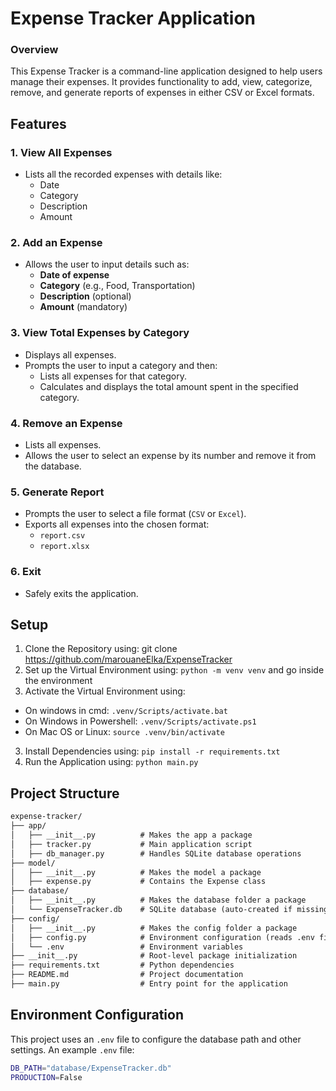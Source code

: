 # Expense Tracker Application

### Overview
This Expense Tracker is a command-line application designed to help users manage their expenses. It provides functionality to add, view, categorize, remove, and generate reports of expenses in either CSV or Excel formats.

## Features
### 1. View All Expenses
- Lists all the recorded expenses with details like:
  - Date
  - Category
  - Description
  - Amount

### 2. Add an Expense
- Allows the user to input details such as:
  - **Date of expense**
  - **Category** (e.g., Food, Transportation)
  - **Description** (optional)
  - **Amount** (mandatory)

### 3. View Total Expenses by Category
- Displays all expenses.
- Prompts the user to input a category and then:
  - Lists all expenses for that category.
  - Calculates and displays the total amount spent in the specified category.

### 4. Remove an Expense
- Lists all expenses.
- Allows the user to select an expense by its number and remove it from the database.

### 5. Generate Report
- Prompts the user to select a file format (`CSV` or `Excel`).
- Exports all expenses into the chosen format:
  - `report.csv`
  - `report.xlsx`

### 6. Exit
- Safely exits the application.

## Setup
1.  Clone the Repository using: git clone https://github.com/marouaneElka/ExpenseTracker
2.  Set up the Virtual Environment using: `python -m venv venv` and go inside the environment
3.  Activate the Virtual Environment using:
-   On windows in cmd: `.venv/Scripts/activate.bat`
-   On Windows in Powershell: `.venv/Scripts/activate.ps1`
-   On Mac OS or Linux: `source .venv/bin/activate`
3.  Install Dependencies using: `pip install -r requirements.txt`
4.  Run the Application using: `python main.py`


## Project Structure

```markdown
expense-tracker/
├── app/
│   ├── __init__.py          # Makes the app a package
│   ├── tracker.py           # Main application script
│   ├── db_manager.py        # Handles SQLite database operations
├── model/
│   ├── __init__.py          # Makes the model a package
│   ├── expense.py           # Contains the Expense class
├── database/
│   ├── __init__.py          # Makes the database folder a package
│   └── ExpenseTracker.db    # SQLite database (auto-created if missing)
├── config/
│   ├── __init__.py          # Makes the config folder a package
│   ├── config.py            # Environment configuration (reads .env file)
│   └── .env                 # Environment variables
├── __init__.py              # Root-level package initialization
├── requirements.txt         # Python dependencies
├── README.md                # Project documentation
├── main.py                  # Entry point for the application
```

## Environment Configuration
This project uses an `.env` file to configure the database path and other settings. An example `.env` file:
```bash
DB_PATH="database/ExpenseTracker.db"
PRODUCTION=False
```